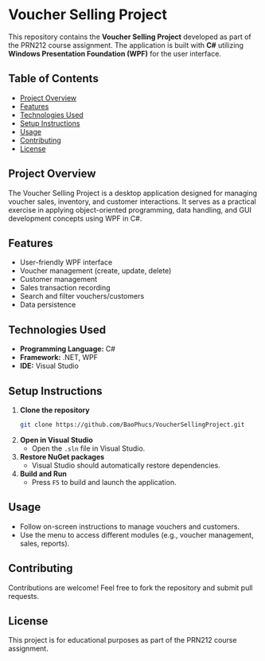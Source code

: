 # Voucher Selling Project

This repository contains the **Voucher Selling Project** developed as part of the PRN212 course assignment. The application is built with **C#** utilizing **Windows Presentation Foundation (WPF)** for the user interface.

## Table of Contents

- [Project Overview](#project-overview)
- [Features](#features)
- [Technologies Used](#technologies-used)
- [Setup Instructions](#setup-instructions)
- [Usage](#usage)
- [Contributing](#contributing)
- [License](#license)

## Project Overview

The Voucher Selling Project is a desktop application designed for managing voucher sales, inventory, and customer interactions. It serves as a practical exercise in applying object-oriented programming, data handling, and GUI development concepts using WPF in C#.

## Features

- User-friendly WPF interface
- Voucher management (create, update, delete)
- Customer management
- Sales transaction recording
- Search and filter vouchers/customers
- Data persistence

## Technologies Used

- **Programming Language:** C#  
- **Framework:** .NET, WPF  
- **IDE:** Visual Studio

## Setup Instructions

1. **Clone the repository**
   ```bash
   git clone https://github.com/BaoPhucs/VoucherSellingProject.git
   ```
2. **Open in Visual Studio**
   - Open the `.sln` file in Visual Studio.
3. **Restore NuGet packages**
   - Visual Studio should automatically restore dependencies.
4. **Build and Run**
   - Press `F5` to build and launch the application.

## Usage

- Follow on-screen instructions to manage vouchers and customers.
- Use the menu to access different modules (e.g., voucher management, sales, reports).

## Contributing

Contributions are welcome! Feel free to fork the repository and submit pull requests.

## License

This project is for educational purposes as part of the PRN212 course assignment.